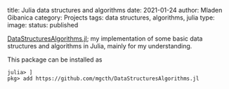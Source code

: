 title: Julia data structures and algorithms
date: 2021-01-24
author: Mladen Gibanica
category: Projects
tags: data structures, algorithms, julia
type:
image:
status: published

<a href="https://github.com/mgcth/DataStructuresAlgorithms.jl" target="_blank">DataStructuresAlgorithms.jl</a>; my implementation of some basic data structures and algorithms in Julia, mainly for my understanding.

This package can be installed as
```julia-repl
julia> ]
pkg> add https://github.com/mgcth/DataStructuresAlgorithms.jl
```